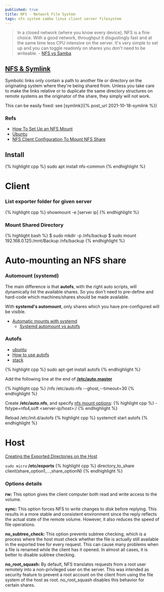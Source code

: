 ```yaml
---
published: true
title: NFS - Network File System
tags: nfs system samba linux client server filesystem
---
```

> In a closed network (where you know every device), NFS is a fine choice. With a good network, throughput it disgustingly fast and at the same time less CPU intensive on the server. It's very simple to set up and you can toggle readonly on shares you don't need to be writeable. - [NFS vs Samba](https://askubuntu.com/questions/7117/which-to-use-nfs-or-samba#7124)

## [NFS & Symlink](https://unix.stackexchange.com/questions/135048/how-to-follow-symlinks-in-nfs/460929#460929)

Symbolic links only contain a path to another file or directory on the originating system where they're being shared from. Unless you take care to make the links relative or to duplicate the same directory structures on remote systems as the originator of the share, they simply will not work.

This can be easily fixed: see [symlink]({% post_url 2021-10-18-symlink %})


### Refs
- [How To Set Up an NFS Mount](https://www.digitalocean.com/community/tutorials/how-to-set-up-an-nfs-mount-on-ubuntu-18-04)
- [Ubuntu](https://help.ubuntu.com/community/SettingUpNFSHowTo#Shares)
- [NFS Client Configuration To Mount NFS Share](https://www.cyberciti.biz/tips/ubuntu-linux-nfs-client-configuration-to-mount-nfs-share.html)

## Install

{% highlight cpp %}
sudo apt install nfs-common
{% endhighlight %}

# Client

### List exporter folder for given server
{% highlight cpp %}
showmount -e [server ip]
{% endhighlight %}
  
### Mount Shared Directory
{% highlight bash %}
$ sudo mkdir -p /nfs/backup
$ sudo mount 192.168.0.125:/mnt/Backup /nfs/backup
{% endhighlight %}

# Auto-mounting an NFS share

### Automount (systemd)
The main difference is that **autofs**, with the right auto scripts, will dynamically list the available shares. So you don't need to pre-define and hard-code which machines/shares should be made available.

With **systemd's automount**, only shares which you have pre-configured will be visible.

- [Automatic mounts with systemd](https://blog.tomecek.net/post/automount-with-systemd/)
	- [Systemd automount vs autofs](https://unix.stackexchange.com/questions/374103/systemd-automount-vs-autofs#375602)

### Autofs

- [ubuntu](https://help.ubuntu.com/community/Autofs)
- [How to use autofs](https://opensource.com/article/18/6/using-autofs-mount-nfs-shares)
- [stack](https://askubuntu.com/questions/884389/auto-mount-nfs-via-autonfs)

{% highlight cpp %}
sudo apt-get install autofs
{% endhighlight %}

Add the following line at the end of [**/etc/auto.master**](https://doc.ubuntu-fr.org/autofs) 

{% highlight cpp %}
/nfs   /etc/auto.nfs	--ghost,--timeout=30
{% endhighlight %}

Create **/etc/auto.nfs**, and specify [nfs mount options](http://manpages.ubuntu.com/manpages/bionic/man5/nfs.5.html):
{% highlight cpp %}
<server-name>   -fstype=nfs4,soft   <server-ip/host>:/
{% endhighlight %}

Reload /etc/init.d/autofs
{% highlight cpp %}
systemctl start autofs
{% endhighlight %}

# Host

[Creating the Exported Directories on the Host](https://www.digitalocean.com/community/tutorials/how-to-set-up-an-nfs-mount-on-ubuntu-18-04#step-3-%E2%80%94-configuring-the-nfs-exports-on-the-host-server)

`sudo micro` **/etc/exports**
{% highlight cpp %}
directory_to_share    client(share_option1,...,share_optionN)
{% endhighlight %}

### Options details
**rw:** This option gives the client computer both read and write access to the volume.
  
**sync:** This option forces NFS to write changes to disk before replying. This results in a more stable and consistent environment since the reply reflects the actual state of the remote volume. However, it also reduces the speed of file operations.
  
**no_subtree_check:** This option prevents subtree checking, which is a process where the host must check whether the file is actually still available in the exported tree for every request. This can cause many problems when a file is renamed while the client has it opened. In almost all cases, it is better to disable subtree checking.
  
**no_root_squash:** By default, NFS translates requests from a root user remotely into a non-privileged user on the server. This was intended as security feature to prevent a root account on the client from using the file system of the host as root. no_root_squash disables this behavior for certain shares.
